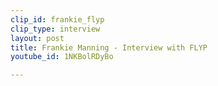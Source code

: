 ```yaml
---
clip_id: frankie_flyp
clip_type: interview
layout: post
title: Frankie Manning - Interview with FLYP
youtube_id: 1NKBolRDyBo

---
```


